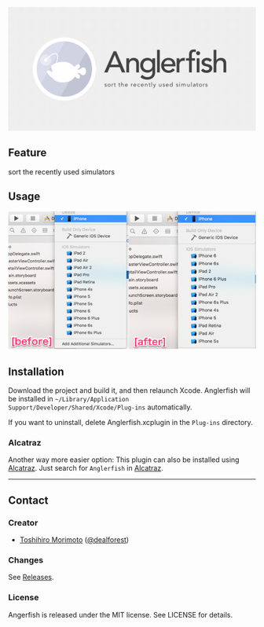 ![Anglerfish](https://raw.githubusercontent.com/dealforest/Anglerfish/master/images/banner.png)

## Feature

sort the recently used simulators

## Usage

![simulators](https://raw.githubusercontent.com/dealforest/Anglerfish/master/images/simulators.png)

## Installation

Download the project and build it, and then relaunch Xcode.
Anglerfish will be installed in `~/Library/Application Support/Developer/Shared/Xcode/Plug-ins` automatically.

If you want to uninstall, delete Anglerfish.xcplugin in the `Plug-ins` directory.

### Alcatraz

Another way more easier option: This plugin can also be installed using [Alcatraz](https://github.com/alcatraz/alcatraz-packages).
Just search for `Anglerfish` in [Alcatraz](https://github.com/alcatraz/alcatraz-packages).

---

## Contact

### Creator

- [Toshihiro Morimoto](http://github.com/dealforest) ([@dealforest](https://twitter.com/dealforest))

### Changes

See [Releases](https://github.com/dealforest/Anglerfish/releases).

### License

Angerfish is released under the MIT license. See LICENSE for details.
